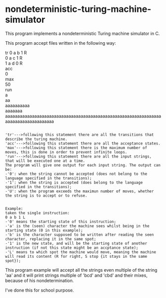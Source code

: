 # nondeterministic-turing-machine-simulator
This program implements a nondeterministic Turing machine simulator in C.

This program accept files written in the following way:

tr
0 a b 1 R<br/>
0 a c 1 R<br/>
1 a d 0 R<br/>
acc<br/>
0<br/>
max<br/>
50<br/>
run<br/>
a<br/>
aa<br/>
aaaaaaaaaa<br/>
aaaaaaa<br/>
aaaaaaaaaaaaaaaaaaaaaaaaaaaaaaaaaaaaaaaaaaaaaaaaaaaaaaaaaaaaaaaaaaaaaaaaaaaaaaaaaaaa<br/>


~~~~~~~~~~~~~~~~~~~~~~~~~~~~~~~~~~~~~~~~~~~~~~~~~~~

'tr'--->following this statement there are all the transitions that describe the turing machine.
'acc'--->following this statement there are all the acceptance states.
'max'--->following this statement there is the maximum number of moves, this is done in order to prevent infinite loops.
'run'--->following this statement there are all the input strings, that will be executed one at a time.
The program will give one output for each input string. The output can be:
-'0': when the string cannot be accepted (does not belong to the language specified in the transitions);
-'1': when the string is accepted (does belong to the language specified in the transitions);
-'U': when the program exceeds the maximun number of moves, whether the string is to accept or to refuse.

~~~~~~~~~~~~~~~~~~~~~~~~~~~~~~~~~~~~~~~~~~~~~~~~~~~
~~~~~~~~~~~~~~~~~~~~~~~~~~~~~~~~~~~~~~~~~~~~~~~~~~~

Example:
taken the single instruction:
0 a b 1 L
-'0' means the starting state of this instruction;
-'a' is the (seen) character the machine sees whilst being in the starting state (0 in this example);
-'b' is the character supposed to be written after reading the seen character, replacing it in the same spot;
-'1' is the new state, and will be the starting state of another instruction (if not this state might be an accptance state);
-'L' means to which spot the machine would move, meaning the machine will read its content (R for right, S stop {it stays in the same spot});

~~~~~~~~~~~~~~~~~~~~~~~~~~~~~~~~~~~~~~~~~~~~~~~~~~~


This program example will accept all the strings even multiple of the string 'aa' and it will print strings multiple of 'bcd' and 'cbd' and their mixes,<br/> because of his nondetermination.<br/>

I've done this for school purpose.


